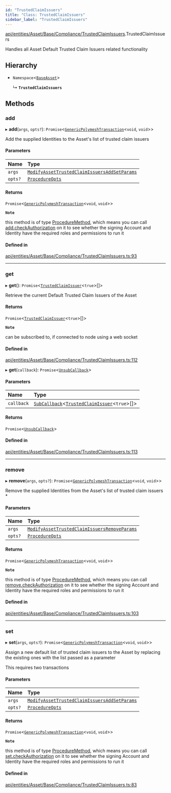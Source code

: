 ```yaml
---
id: "TrustedClaimIssuers"
title: "Class: TrustedClaimIssuers"
sidebar_label: "TrustedClaimIssuers"
---
```


[api/entities/Asset/Base/Compliance/TrustedClaimIssuers](../../../../../../../modules/API/Entities/Asset/Base/Compliance/TrustedClaimIssuers/TrustedClaimIssuers.md).TrustedClaimIssuers

Handles all Asset Default Trusted Claim Issuers related functionality

## Hierarchy

- `Namespace`\<[`BaseAsset`](../../BaseAsset/BaseAsset.md)\>

  ↳ **`TrustedClaimIssuers`**

## Methods

### add

▸ **add**(`args`, `opts?`): `Promise`\<[`GenericPolymeshTransaction`](../../../../../../../modules/API/Procedures/Types/Types.md#genericpolymeshtransaction)\<`void`, `void`\>\>

Add the supplied Identities to the Asset's list of trusted claim issuers

#### Parameters

| Name | Type |
| :------ | :------ |
| `args` | [`ModifyAssetTrustedClaimIssuersAddSetParams`](../../../../../../../interfaces/API/Procedures/Types/ModifyAssetTrustedClaimIssuersAddSetParams/ModifyAssetTrustedClaimIssuersAddSetParams.md) |
| `opts?` | [`ProcedureOpts`](../../../../../../../interfaces/API/Procedures/Types/ProcedureOpts/ProcedureOpts.md) |

#### Returns

`Promise`\<[`GenericPolymeshTransaction`](../../../../../../../modules/API/Procedures/Types/Types.md#genericpolymeshtransaction)\<`void`, `void`\>\>

**`Note`**

this method is of type [ProcedureMethod](../../../../../../../interfaces/API/Procedures/Types/ProcedureMethod/ProcedureMethod.md), which means you can call [add.checkAuthorization](../../../../../../../interfaces/API/Procedures/Types/ProcedureMethod/ProcedureMethod.md#checkauthorization)
  on it to see whether the signing Account and Identity have the required roles and permissions to run it

#### Defined in

[api/entities/Asset/Base/Compliance/TrustedClaimIssuers.ts:93](https://github.com/PolymeshAssociation/polymesh-sdk/blob/995f17653/src/api/entities/Asset/Base/Compliance/TrustedClaimIssuers.ts#L93)

___

### get

▸ **get**(): `Promise`\<[`TrustedClaimIssuer`](../../../../../../../interfaces/API/Entities/Types/TrustedClaimIssuer/TrustedClaimIssuer.md)\<``true``\>[]\>

Retrieve the current Default Trusted Claim Issuers of the Asset

#### Returns

`Promise`\<[`TrustedClaimIssuer`](../../../../../../../interfaces/API/Entities/Types/TrustedClaimIssuer/TrustedClaimIssuer.md)\<``true``\>[]\>

**`Note`**

can be subscribed to, if connected to node using a web socket

#### Defined in

[api/entities/Asset/Base/Compliance/TrustedClaimIssuers.ts:112](https://github.com/PolymeshAssociation/polymesh-sdk/blob/995f17653/src/api/entities/Asset/Base/Compliance/TrustedClaimIssuers.ts#L112)

▸ **get**(`callback`): `Promise`\<[`UnsubCallback`](../../../../../../../modules/API/Entities/Types/Types.md#unsubcallback)\>

#### Parameters

| Name | Type |
| :------ | :------ |
| `callback` | [`SubCallback`](../../../../../../../modules/API/Entities/Types/Types.md#subcallback)\<[`TrustedClaimIssuer`](../../../../../../../interfaces/API/Entities/Types/TrustedClaimIssuer/TrustedClaimIssuer.md)\<``true``\>[]\> |

#### Returns

`Promise`\<[`UnsubCallback`](../../../../../../../modules/API/Entities/Types/Types.md#unsubcallback)\>

#### Defined in

[api/entities/Asset/Base/Compliance/TrustedClaimIssuers.ts:113](https://github.com/PolymeshAssociation/polymesh-sdk/blob/995f17653/src/api/entities/Asset/Base/Compliance/TrustedClaimIssuers.ts#L113)

___

### remove

▸ **remove**(`args`, `opts?`): `Promise`\<[`GenericPolymeshTransaction`](../../../../../../../modules/API/Procedures/Types/Types.md#genericpolymeshtransaction)\<`void`, `void`\>\>

Remove the supplied Identities from the Asset's list of trusted claim issuers   *

#### Parameters

| Name | Type |
| :------ | :------ |
| `args` | [`ModifyAssetTrustedClaimIssuersRemoveParams`](../../../../../../../interfaces/API/Procedures/Types/ModifyAssetTrustedClaimIssuersRemoveParams/ModifyAssetTrustedClaimIssuersRemoveParams.md) |
| `opts?` | [`ProcedureOpts`](../../../../../../../interfaces/API/Procedures/Types/ProcedureOpts/ProcedureOpts.md) |

#### Returns

`Promise`\<[`GenericPolymeshTransaction`](../../../../../../../modules/API/Procedures/Types/Types.md#genericpolymeshtransaction)\<`void`, `void`\>\>

**`Note`**

this method is of type [ProcedureMethod](../../../../../../../interfaces/API/Procedures/Types/ProcedureMethod/ProcedureMethod.md), which means you can call [remove.checkAuthorization](../../../../../../../interfaces/API/Procedures/Types/ProcedureMethod/ProcedureMethod.md#checkauthorization)
  on it to see whether the signing Account and Identity have the required roles and permissions to run it

#### Defined in

[api/entities/Asset/Base/Compliance/TrustedClaimIssuers.ts:103](https://github.com/PolymeshAssociation/polymesh-sdk/blob/995f17653/src/api/entities/Asset/Base/Compliance/TrustedClaimIssuers.ts#L103)

___

### set

▸ **set**(`args`, `opts?`): `Promise`\<[`GenericPolymeshTransaction`](../../../../../../../modules/API/Procedures/Types/Types.md#genericpolymeshtransaction)\<`void`, `void`\>\>

Assign a new default list of trusted claim issuers to the Asset by replacing the existing ones with the list passed as a parameter

This requires two transactions

#### Parameters

| Name | Type |
| :------ | :------ |
| `args` | [`ModifyAssetTrustedClaimIssuersAddSetParams`](../../../../../../../interfaces/API/Procedures/Types/ModifyAssetTrustedClaimIssuersAddSetParams/ModifyAssetTrustedClaimIssuersAddSetParams.md) |
| `opts?` | [`ProcedureOpts`](../../../../../../../interfaces/API/Procedures/Types/ProcedureOpts/ProcedureOpts.md) |

#### Returns

`Promise`\<[`GenericPolymeshTransaction`](../../../../../../../modules/API/Procedures/Types/Types.md#genericpolymeshtransaction)\<`void`, `void`\>\>

**`Note`**

this method is of type [ProcedureMethod](../../../../../../../interfaces/API/Procedures/Types/ProcedureMethod/ProcedureMethod.md), which means you can call [set.checkAuthorization](../../../../../../../interfaces/API/Procedures/Types/ProcedureMethod/ProcedureMethod.md#checkauthorization)
  on it to see whether the signing Account and Identity have the required roles and permissions to run it

#### Defined in

[api/entities/Asset/Base/Compliance/TrustedClaimIssuers.ts:83](https://github.com/PolymeshAssociation/polymesh-sdk/blob/995f17653/src/api/entities/Asset/Base/Compliance/TrustedClaimIssuers.ts#L83)
